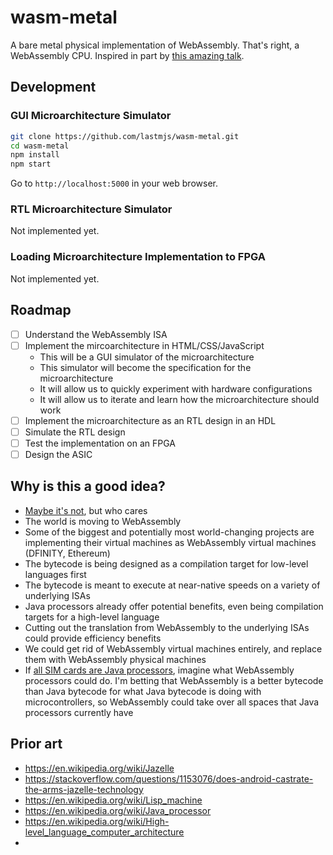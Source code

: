# wasm-metal

A bare metal physical implementation of WebAssembly. That's right, a WebAssembly CPU. Inspired in part by [this amazing talk](https://www.destroyallsoftware.com/talks/the-birth-and-death-of-javascript).

## Development

### GUI Microarchitecture Simulator

```bash
git clone https://github.com/lastmjs/wasm-metal.git
cd wasm-metal
npm install
npm start
```

Go to `http://localhost:5000` in your web browser.

### RTL Microarchitecture Simulator

Not implemented yet.

### Loading Microarchitecture Implementation to FPGA

Not implemented yet.

## Roadmap

- [ ] Understand the WebAssembly ISA
- [ ] Implement the mircoarchitecture in HTML/CSS/JavaScript
  * This will be a GUI simulator of the microarchitecture
  * This simulator will become the specification for the microarchitecture
  * It will allow us to quickly experiment with hardware configurations
  * It will allow us to iterate and learn how the microarchitecture should work
- [ ] Implement the microarchitecture as an RTL design in an HDL
- [ ] Simulate the RTL design
- [ ] Test the implementation on an FPGA
- [ ] Design the ASIC

## Why is this a good idea?

* [Maybe it's not](https://twitter.com/lastmjs/status/928682791511789568), but who cares
* The world is moving to WebAssembly
* Some of the biggest and potentially most world-changing projects are implementing their virtual machines as WebAssembly virtual machines (DFINITY, Ethereum)
* The bytecode is being designed as a compilation target for low-level languages first
* The bytecode is meant to execute at near-native speeds on a variety of underlying ISAs
* Java processors already offer potential benefits, even being compilation targets for a high-level language
* Cutting out the translation from WebAssembly to the underlying ISAs could provide efficiency benefits
* We could get rid of WebAssembly virtual machines entirely, and replace them with WebAssembly physical machines
* If [all SIM cards are Java processors](https://twitter.com/hedgeberg/status/935380806549286912), imagine what WebAssembly processors could do. I'm betting that WebAssembly is a better bytecode than Java bytecode for what Java bytecode is doing with microcontrollers, so WebAssembly could take over all spaces that Java processors currently have

## Prior art

* https://en.wikipedia.org/wiki/Jazelle
* https://stackoverflow.com/questions/1153076/does-android-castrate-the-arms-jazelle-technology
* https://en.wikipedia.org/wiki/Lisp_machine
* https://en.wikipedia.org/wiki/Java_processor
* https://en.wikipedia.org/wiki/High-level_language_computer_architecture
*

